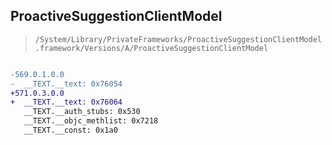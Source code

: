 ## ProactiveSuggestionClientModel

> `/System/Library/PrivateFrameworks/ProactiveSuggestionClientModel.framework/Versions/A/ProactiveSuggestionClientModel`

```diff

-569.0.1.0.0
-  __TEXT.__text: 0x76054
+571.0.3.0.0
+  __TEXT.__text: 0x76064
   __TEXT.__auth_stubs: 0x530
   __TEXT.__objc_methlist: 0x7218
   __TEXT.__const: 0x1a0

```
